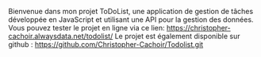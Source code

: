 Bienvenue dans mon projet ToDoList, une application de gestion de tâches développée en JavaScript et utilisant une API pour la gestion des données. Vous pouvez tester le projet en ligne via ce lien:
https://christopher-cachoir.alwaysdata.net/todolist/
Le projet est également disponible sur github :
https://github.com/Christopher-Cachoir/Todolist.git
